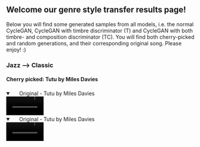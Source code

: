 ## Welcome our genre style transfer results page!

Below you will find some generated samples from all models, i.e. the normal CycleGAN, CycleGAN with timbre discriminator (T) and CycleGAN with both timbre- and composition discriminator (TC). You will find both cherry-picked and random generations, and their corresponding original song. Please enjoy! :)


### Jazz --> Classic
#### Cherry picked: Tutu by Miles Davies

<details open="" class="details-reset border rounded-2">
  <summary class="px-3 py-2 border-bottom">
    <svg aria-hidden="true" viewBox="0 0 16 16" version="1.1" data-view-component="true" height="16" width="16" class="octicon octicon-device-camera-video">
    <path fill-rule="evenodd" d="..."></path>
</svg>
    <span aria-label="Video description dotnet-evergreen.mp4" class="m-1">Original - Tutu by Miles Davies</span>
    <span class="dropdown-caret"></span>
  </summary>

  <video src="https://user-images.githubusercontent.com/39059090/170349660-ea534793-7b72-4152-89b6-a79e8738e91b.mp4" controls="controls" muted="false" class="d-block rounded-bottom-2 width-fit" style="max-height:50px;">

  </video>
</details>

<details open="" class="details-reset border rounded-2">
  <summary class="px-3 py-2 border-bottom">
    <svg aria-hidden="true" viewBox="0 0 16 16" version="1.1" data-view-component="true" height="16" width="16" class="octicon octicon-device-camera-video">
    <path fill-rule="evenodd" d="..."></path>
</svg>
    <span aria-label="Video description dotnet-evergreen.mp4" class="m-1">Original - Tutu by Miles Davies</span>
    <span class="dropdown-caret"></span>
  </summary>

  <video src="https://user-images.githubusercontent.com/39059090/170349817-631f4371-f991-409c-8178-1f43571e9b13.mp4" controls="controls" muted="false" class="d-block rounded-bottom-2 width-fit" style="max-height:50px;">

  </video>
</details>

